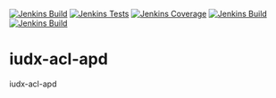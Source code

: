 [![Jenkins Build](https://img.shields.io/jenkins/build?jobUrl=https%3A%2F%2Fjenkins.iudx.io%2Fjob%2FACL-APD%2520Server(master)%2F)](https://jenkins.iudx.io/job/ACL-APD%20Server(master)/lastBuild/)
[![Jenkins Tests](https://img.shields.io/jenkins/tests?jobUrl=https%3A%2F%2Fjenkins.iudx.io%2Fjob%2FACL-APD%2520Server(master)%2F)](https://jenkins.iudx.io/job/ACL-APD%20Server(master)/lastBuild/testReport/)
[![Jenkins Coverage](https://img.shields.io/jenkins/coverage/jacoco?jobUrl=https%3A%2F%2Fjenkins.iudx.io%2Fjob%2FACL-APD%2520Server(master)%2F)](https://jenkins.iudx.io/job/ACL-APD%20Server(master)/lastBuild/jacoco/)
[![Jenkins Build](https://img.shields.io/jenkins/build?jobUrl=https%3A%2F%2Fjenkins.iudx.io%2Fjob%2FACL-APD%2520Server(master)%2F&label=integration%20tests)](https://jenkins.iudx.io/job/ACL-APD%20Server(master)/lastBuild/Integration_20Test_20Report/)
[![Jenkins Build](https://img.shields.io/jenkins/build?jobUrl=https%3A%2F%2Fjenkins.iudx.io%2Fjob%2FACL-APD%2520Server(master)%2F&label=security%20tests)](https://jenkins.iudx.io/job/ACL-APD%20Server(master)/lastBuild/zap/)

# iudx-acl-apd
iudx-acl-apd
